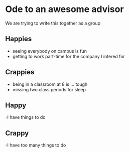 # Ode to an awesome advisor
We are trying to write this together as a group


## Happies

- seeing everybody on campus is fun
- getting to work part-time for the company I intered for

## Crappies

- being in a classroom at 8 is ... tough
- missing two class periods for sleep


## Happy

-I have things to do

## Crappy

-I have too many things to do
